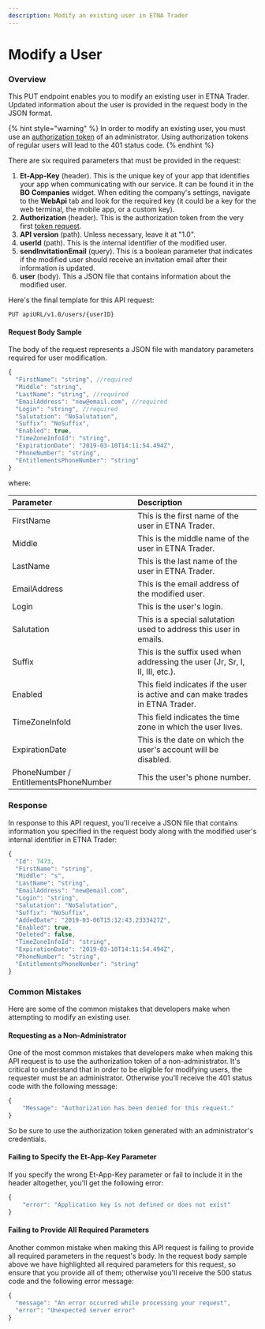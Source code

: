 ```yaml
---
description: Modify an existing user in ETNA Trader
---
```


# Modify a User

### Overview

This PUT endpoint enables you to modify an existing user in ETNA Trader. Updated information about the user is provided in the request body in the JSON format. 

{% hint style="warning" %}
In order to modify an existing user, you must use an [authorization token](../authentication/) of an administrator. Using authorization tokens of regular users will lead to the 401 status code.
{% endhint %}

There are six required parameters that must be provided in the request:

1. **Et-App-Key** \(header\). This is the unique key of your app that identifies your app when communicating with our service. It can be found it in the **BO Companies** widget. When editing the company's settings, navigate to the **WebApi** tab and look for the required key \(it could be a key for the web terminal, the mobile app, or a custom key\).
2. **Authorization** \(header\). This is the authorization token from the very first [token request](../authentication/).
3. **API version** \(path\). Unless necessary, leave it at "1.0".
4. **userId** \(path\). This is the internal identifier of the modified user. 
5. **sendInvitationEmail** \(query\). This is a boolean parameter that indicates if the modified  user should receive an invitation email after their information is updated.
6. **user** \(body\). This a JSON file that contains information about the modified user.

Here's the final template for this API request:

```text
PUT apiURL/v1.0/users/{userID}
```

#### Request Body Sample

The body of the request represents a JSON file with mandatory parameters required for user modification.

```javascript
{
  "FirstName": "string", //required
  "Middle": "string", 
  "LastName": "string", //required
  "EmailAddress": "new@email.com", //required
  "Login": "string", //required
  "Salutation": "NoSalutation", 
  "Suffix": "NoSuffix",
  "Enabled": true, 
  "TimeZoneInfoId": "string", 
  "ExpirationDate": "2019-03-10T14:11:54.494Z",
  "PhoneNumber": "string",
  "EntitlementsPhoneNumber": "string"
}
```

where:

| Parameter | Description |
| :--- | :--- |
| FirstName | This is the first name of the user in ETNA Trader. |
| Middle | This is the middle name of the user in ETNA Trader. |
| LastName | This is the last name of the user in ETNA Trader. |
| EmailAddress | This is the email address of the modified user. |
| Login | This is the user's login. |
| Salutation | This is a special salutation used to address this user in emails. |
| Suffix | This is the suffix used when addressing the user \(Jr, Sr, I, II, III, etc.\). |
| Enabled | This field indicates if the user is active and can make trades in ETNA Trader. |
| TimeZoneInfoId | This field indicates the time zone in which the user lives. |
| ExpirationDate | This is the date on which the user's account will be disabled. |
| PhoneNumber / EntitlementsPhoneNumber | This the user's phone number. |

### Response

In response to this API request, you'll receive a JSON file that contains information you specified in the request body along with the modified user's internal identifier in ETNA Trader:

```javascript
{
  "Id": 7473,
  "FirstName": "string",
  "Middle": "s",
  "LastName": "string",
  "EmailAddress": "new@email.com",
  "Login": "string",
  "Salutation": "NoSalutation",
  "Suffix": "NoSuffix",
  "AddedDate": "2019-03-06T15:12:43.2333427Z",
  "Enabled": true,
  "Deleted": false,
  "TimeZoneInfoId": "string",
  "ExpirationDate": "2019-03-10T14:11:54.494Z",
  "PhoneNumber": "string",
  "EntitlementsPhoneNumber": "string"
}
```

### Common Mistakes

Here are some of the common mistakes that developers make when attempting to modify an existing user.

#### Requesting as a Non-Administrator

One of the most common mistakes that developers make when making this API request is to use the authorization token of a non-administrator. It's critical to understand that in order to be eligible for modifying users, the requester must be an administrator. Otherwise you'll receive the 401 status code with the following message:

```javascript
{
    "Message": "Authorization has been denied for this request."
}
```

So be sure to use the authorization token generated with an administrator's credentials.

#### Failing to Specify the Et-App-Key Parameter

If you specify the wrong Et-App-Key parameter or fail to include it in the header altogether, you'll get the following error:

```javascript
{
    "error": "Application key is not defined or does not exist"
}
```

#### Failing to Provide All Required Parameters

Another common mistake when making this API request is failing to provide all required parameters in the request's body. In the request body sample above we have highlighted all required parameters for this request, so ensure that you provide all of them; otherwise you'll receive the 500 status code and the following error message:

```javascript
{
  "message": "An error occurred while processing your request",
  "error": "Unexpected server error"
}
```

